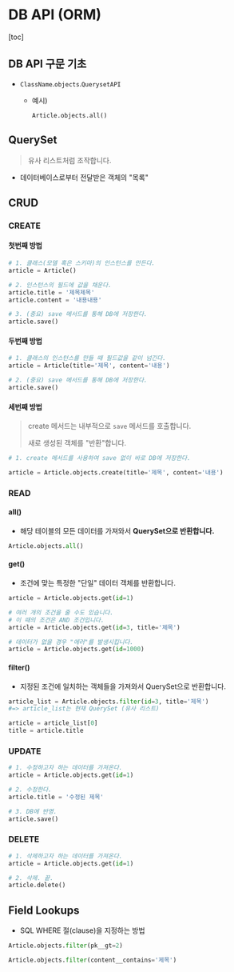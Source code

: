 # DB API (ORM)

[toc]



## DB API 구문 기초

- `ClassName`.`objects`.`QuerysetAPI`

  - 예시)

    ```
    Article.objects.all()
    ```



## QuerySet

> 유사 리스트처럼 조작합니다.

- 데이터베이스로부터 전달받은 객체의 "목록"



## CRUD

### CREATE

#### 첫번째 방법

```python
# 1. 클래스(모델 혹은 스키마)의 인스턴스를 만든다.
article = Article()

# 2. 인스턴스의 필드에 값을 채운다.
article.title = '제목제목'
article.content = '내용내용'

# 3. (중요) save 메서드를 통해 DB에 저장한다.
article.save()
```



#### 두번째 방법

```python
# 1. 클래스의 인스턴스를 만들 때 필드값을 같이 넘긴다.
article = Article(title='제목', content='내용')

# 2. (중요) save 메서드를 통해 DB에 저장한다.
article.save()
```



#### 세번째 방법

> create 메서드는 내부적으로 `save` 메서드를 호출합니다.
>
> 새로 생성된 객체를 "반환"합니다.

```python
# 1. create 메서드를 사용하여 save 없이 바로 DB에 저장한다.

article = Article.objects.create(title='제목', content='내용')
```



### READ

#### all()

- 해당 테이블의 모든 데이터를 가져와서 **QuerySet으로 반환합니다.**

```python
Article.objects.all()
```



#### get()

- 조건에 맞는 특정한 "단일" 데이터 객체를 반환합니다.

```python
article = Article.objects.get(id=1)

# 여러 개의 조건을 줄 수도 있습니다.
# 이 때의 조건은 AND 조건입니다.
article = Article.objects.get(id=3, title='제목')

# 데이터가 없을 경우 "에러"를 발생시킵니다.
article = Article.objects.get(id=1000)
```



#### filter()

- 지정된 조건에 일치하는 객체들을 가져와서 QuerySet으로 반환합니다.

```python
article_list = Article.objects.filter(id=3, title='제목')
#=> article_list는 현재 QuerySet (유사 리스트)

article = article_list[0]
title = article.title 
```



### UPDATE

```python
# 1. 수정하고자 하는 데이터를 가져온다.
article = Article.objects.get(id=1)

# 2. 수정한다.
article.title = '수정된 제목'

# 3. DB에 반영.
article.save()
```



### DELETE

```python
# 1. 삭제하고자 하는 데이터를 가져온다.
article = Article.objects.get(id=1)

# 2. 삭제. 끝.
article.delete() 
```



## Field Lookups

- SQL WHERE 절(clause)을 지정하는 방법

```python
Article.objects.filter(pk__gt=2)

Article.objects.filter(content__contains='제목')
```















